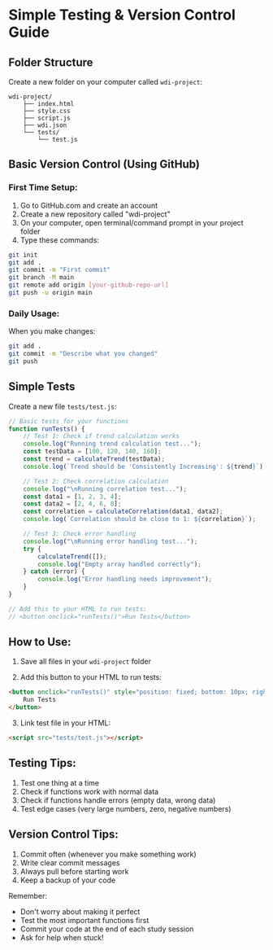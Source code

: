 # Simple Testing & Version Control Guide

## Folder Structure
Create a new folder on your computer called `wdi-project`:
```
wdi-project/
    ├── index.html
    ├── style.css
    ├── script.js
    ├── wdi.json
    └── tests/
        └── test.js
```

## Basic Version Control (Using GitHub)

### First Time Setup:
1. Go to GitHub.com and create an account
2. Create a new repository called "wdi-project"
3. On your computer, open terminal/command prompt in your project folder
4. Type these commands:
```bash
git init
git add .
git commit -m "First commit"
git branch -M main
git remote add origin [your-github-repo-url]
git push -u origin main
```

### Daily Usage:
When you make changes:
```bash
git add .
git commit -m "Describe what you changed"
git push
```

## Simple Tests
Create a new file `tests/test.js`:

```javascript
// Basic tests for your functions
function runTests() {
    // Test 1: Check if trend calculation works
    console.log("Running trend calculation test...");
    const testData = [100, 120, 140, 160];
    const trend = calculateTrend(testData);
    console.log(`Trend should be 'Consistently Increasing': ${trend}`);

    // Test 2: Check correlation calculation
    console.log("\nRunning correlation test...");
    const data1 = [1, 2, 3, 4];
    const data2 = [2, 4, 6, 8];
    const correlation = calculateCorrelation(data1, data2);
    console.log(`Correlation should be close to 1: ${correlation}`);

    // Test 3: Check error handling
    console.log("\nRunning error handling test...");
    try {
        calculateTrend([]);
        console.log("Empty array handled correctly");
    } catch (error) {
        console.log("Error handling needs improvement");
    }
}

// Add this to your HTML to run tests:
// <button onclick="runTests()">Run Tests</button>
```

## How to Use:

1. Save all files in your `wdi-project` folder

2. Add this button to your HTML to run tests:
```html
<button onclick="runTests()" style="position: fixed; bottom: 10px; right: 10px;">
    Run Tests
</button>
```

3. Link test file in your HTML:
```html
<script src="tests/test.js"></script>
```

## Testing Tips:
1. Test one thing at a time
2. Check if functions work with normal data
3. Check if functions handle errors (empty data, wrong data)
4. Test edge cases (very large numbers, zero, negative numbers)

## Version Control Tips:
1. Commit often (whenever you make something work)
2. Write clear commit messages
3. Always pull before starting work
4. Keep a backup of your code

Remember:
- Don't worry about making it perfect
- Test the most important functions first
- Commit your code at the end of each study session
- Ask for help when stuck!
